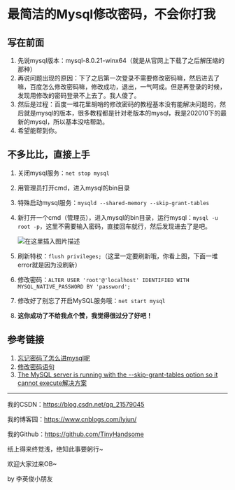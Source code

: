 # 最简洁的Mysql修改密码，不会你打我

## 写在前面

1. 先说mysql版本：mysql-8.0.21-winx64（就是从官网上下载了之后解压缩的那种）
2. 再说问题出现的原因：下了之后第一次登录不需要修改密码嘛，然后进去了嘛，百度怎么修改密码嘛，修改成功，退出，一气呵成。但是再登录的时候，发现用修改的密码登录不上去了。我人傻了。
3. 然后是过程：百度一堆花里胡哨的修改密码的教程基本没有能解决问题的，然后就是mysql的版本，很多教程都是针对老版本的mysql，我是202010下的最新的mysql，所以基本没啥帮助。
4. 希望能帮到你。

## 不多比比，直接上手

1. 关闭mysql服务：`net stop mysql`

2. 用管理员打开cmd，进入mysql的bin目录

3. 特殊启动mysql服务：`mysqld --shared-memory --skip-grant-tables`

4. 新打开一个cmd（管理员），进入mysql的bin目录，运行mysql：`mysql -u root -p`，这里不需要输入密码，直接回车就行，然后发现进去了是吧。

   ![在这里插入图片描述](https://img-blog.csdnimg.cn/20201003111327635.png?x-oss-process=image/watermark,type_ZmFuZ3poZW5naGVpdGk,shadow_10,text_aHR0cHM6Ly9ibG9nLmNzZG4ubmV0L3FxXzIxNTc5MDQ1,size_16,color_FFFFFF,t_70#pic_center)

5. 刷新特权：`flush privileges;`（这里一定要刷新哦，你看上图，下面一堆error就是因为没刷新）

6. 修改密码：`ALTER USER 'root'@'localhost' IDENTIFIED WITH MYSQL_NATIVE_PASSWORD BY 'password';`

7. 修改好了别忘了开启MySQL服务哦：`net start mysql`

8. **这你成功了不给我点个赞，我觉得很过分了好吧！**

## 参考链接

1. [忘记密码了怎么进mysql呢](https://blog.csdn.net/xl_1803/article/details/82503781)
2. [修改密码语句](https://blog.csdn.net/weixin_41463971/article/details/88010770)
3. [The MySQL server is running with the --skip-grant-tables option so it cannot execute解决方案](https://blog.csdn.net/appleyuchi/article/details/104265671)

------

我的CSDN：https://blog.csdn.net/qq_21579045

我的博客园：https://www.cnblogs.com/lyjun/

我的Github：https://github.com/TinyHandsome

纸上得来终觉浅，绝知此事要躬行~

欢迎大家过来OB~

by 李英俊小朋友